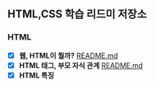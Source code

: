 ## HTML,CSS 학습 리드미 저장소 


### HTML
- [x] **웹, HTML이 뭘까?** [README.md](https://github.com/dhwjdgh1122/front-end/blob/main/html01/html-web.md)
- [x] **HTML 태그, 부모 자식 관계** [README.md](https://github.com/dhwjdgh1122/front-end/blob/main/html02/html-tag.md)
- [x] **HTML 특징** 